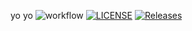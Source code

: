 yo yo
![workflow](https://github.com/antnyyy/devops/actions/workflows/main.yml/badge.svg)
[![LICENSE](https://img.shields.io/github/license/antnyyy/devops.svg?style=flat-square)](https://github.com/antnyyy/devops/blob/master/LICENSE)
[![Releases](https://img.shields.io/github/release/antnyyy/devops/all.svg?style=flat-square)](https://github.com/antnyyy/devops/releases)